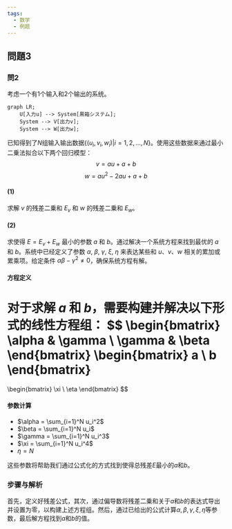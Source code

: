 ```yaml
---
tags:
  - 数学
  - 例题
---
```

## 問題3
### 問2
考虑一个有1个输入和2个输出的系统。
```mermaid
graph LR;
    U[入力u] --> System[黒箱システム];
    System --> V[出力v];
    System --> W[出力w];

```
已知得到了$N$组输入输出数据$\{(u_i, v_i, w_i) | i = 1, 2, ..., N\}$。使用这些数据来通过最小二乗法拟合以下两个回归模型：
$$ v = au + a + b $$
$$ w = au^2 - 2au + a + b $$
#### (1)
求解 $v$ 的残差二乗和 $E_v$ 和 $w$ 的残差二乗和 $E_w$。
#### (2)
求使得 $E = E_v + E_w$ 最小的参数 $a$ 和 $b$。通过解决一个系统方程来找到最优的 $a$ 和 $b$。系统中已经定义了参数 $\alpha$, $\beta$, $\gamma$, $\xi$, $\eta$ 来表达某些和 $u$、$v$、$w$ 相关的累加或累乘项。给定条件 $\alpha\beta - \gamma^2 \neq 0$，确保系统方程有解。


#### 方程定义

对于求解 $a$ 和 $b$，需要构建并解决以下形式的线性方程组：
$$
\begin{bmatrix}
\alpha & \gamma \\
\gamma & \beta
\end{bmatrix}
\begin{bmatrix}
a \\
b
\end{bmatrix}
=
\begin{bmatrix}
\xi \\
\eta
\end{bmatrix}
$$

#### 参数计算

- $\alpha = \sum_{i=1}^N u_i^2$
- $\beta = \sum_{i=1}^N u_i$
- $\gamma = \sum_{i=1}^N u_i^3$
- $\xi = \sum_{i=1}^N u_i^4$
- $\eta = N$

这些参数将帮助我们通过公式化的方式找到使得总残差$E$最小的$a$和$b$。

### 步骤与解析

首先，定义好残差公式，其次，通过偏导数将残差二乗和关于$a$和$b$的表达式导出并设置为零，以构建上述方程组。然后，通过已给出的公式计算$\alpha, \beta, \gamma, \xi, \eta$等参数，最后解方程找到$a$和$b$的值。